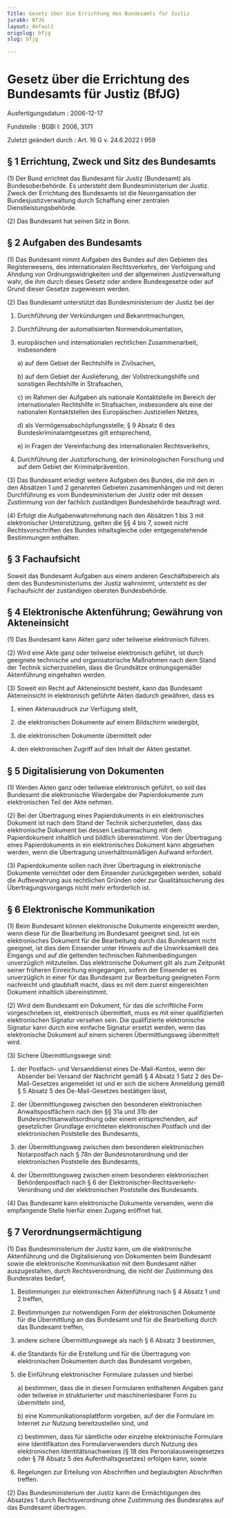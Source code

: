 ```yaml
---
Title: Gesetz über die Errichtung des Bundesamts für Justiz
jurabk: BfJG
layout: default
origslug: bfjg
slug: bfjg

---
```


# Gesetz über die Errichtung des Bundesamts für Justiz (BfJG)

Ausfertigungsdatum
:   2006-12-17

Fundstelle
:   BGBl I: 2006, 3171

Zuletzt geändert durch
:   Art. 16 G v. 24.6.2022 I 959



## § 1 Errichtung, Zweck und Sitz des Bundesamts

(1) Der Bund errichtet das Bundesamt für Justiz (Bundesamt) als
Bundesoberbehörde. Es untersteht dem Bundesministerium der Justiz.
Zweck der Errichtung des Bundesamts ist die Neuorganisation der
Bundesjustizverwaltung durch Schaffung einer zentralen
Dienstleistungsbehörde.

(2) Das Bundesamt hat seinen Sitz in Bonn.


## § 2 Aufgaben des Bundesamts

(1) Das Bundesamt nimmt Aufgaben des Bundes auf den Gebieten des
Registerwesens, des internationalen Rechtsverkehrs, der Verfolgung und
Ahndung von Ordnungswidrigkeiten und der allgemeinen Justizverwaltung
wahr, die ihm durch dieses Gesetz oder andere Bundesgesetze oder auf
Grund dieser Gesetze zugewiesen werden.

(2) Das Bundesamt unterstützt das Bundesministerium der Justiz bei der

1.  Durchführung der Verkündungen und Bekanntmachungen,


2.  Durchführung der automatisierten Normendokumentation,


3.  europäischen und internationalen rechtlichen Zusammenarbeit,
    insbesondere

    a)  auf dem Gebiet der Rechtshilfe in Zivilsachen,


    b)  auf dem Gebiet der Auslieferung, der Vollstreckungshilfe und sonstigen
        Rechtshilfe in Strafsachen,


    c)  im Rahmen der Aufgaben als nationale Kontaktstelle im Bereich der
        internationalen Rechtshilfe in Strafsachen, insbesondere als eine der
        nationalen Kontaktstellen des Europäischen Justiziellen Netzes,


    d)  als Vermögensabschöpfungsstelle; § 9 Absatz 6 des
        Bundeskriminalamtgesetzes gilt entsprechend,


    e)  in Fragen der Vereinfachung des internationalen Rechtsverkehrs,





4.  Durchführung der Justizforschung, der kriminologischen Forschung und
    auf dem Gebiet der Kriminalprävention.




(3) Das Bundesamt erledigt weitere Aufgaben des Bundes, die mit den in
den Absätzen 1 und 2 genannten Gebieten zusammenhängen und mit deren
Durchführung es vom Bundesministerium der Justiz oder mit dessen
Zustimmung von der fachlich zuständigen Bundesbehörde beauftragt wird.

(4) Erfolgt die Aufgabenwahrnehmung nach den Absätzen 1 bis 3 mit
elektronischer Unterstützung, gelten die §§ 4 bis 7, soweit nicht
Rechtsvorschriften des Bundes inhaltsgleiche oder entgegenstehende
Bestimmungen enthalten.


## § 3 Fachaufsicht

Soweit das Bundesamt Aufgaben aus einem anderen Geschäftsbereich als
dem des Bundesministeriums der Justiz wahrnimmt, untersteht es der
Fachaufsicht der zuständigen obersten Bundesbehörde.


## § 4 Elektronische Aktenführung; Gewährung von Akteneinsicht

(1) Das Bundesamt kann Akten ganz oder teilweise elektronisch führen.

(2) Wird eine Akte ganz oder teilweise elektronisch geführt, ist durch
geeignete technische und organisatorische Maßnahmen nach dem Stand der
Technik sicherzustellen, dass die Grundsätze ordnungsgemäßer
Aktenführung eingehalten werden.

(3) Soweit ein Recht auf Akteneinsicht besteht, kann das Bundesamt
Akteneinsicht in elektronisch geführte Akten dadurch gewähren, dass es

1.  einen Aktenausdruck zur Verfügung stellt,


2.  die elektronischen Dokumente auf einem Bildschirm wiedergibt,


3.  die elektronischen Dokumente übermittelt oder


4.  den elektronischen Zugriff auf den Inhalt der Akten gestattet.





## § 5 Digitalisierung von Dokumenten

(1) Werden Akten ganz oder teilweise elektronisch geführt, so soll das
Bundesamt die elektronische Wiedergabe der Papierdokumente zum
elektronischen Teil der Akte nehmen.

(2) Bei der Übertragung eines Papierdokuments in ein elektronisches
Dokument ist nach dem Stand der Technik sicherzustellen, dass das
elektronische Dokument bei dessen Lesbarmachung mit dem Papierdokument
inhaltlich und bildlich übereinstimmt. Von der Übertragung eines
Papierdokuments in ein elektronisches Dokument kann abgesehen werden,
wenn die Übertragung unverhältnismäßigen Aufwand erfordert.

(3) Papierdokumente sollen nach ihrer Übertragung in elektronische
Dokumente vernichtet oder dem Einsender zurückgegeben werden, sobald
die Aufbewahrung aus rechtlichen Gründen oder zur Qualitätssicherung
des Übertragungsvorgangs nicht mehr erforderlich ist.


## § 6 Elektronische Kommunikation

(1) Beim Bundesamt können elektronische Dokumente eingereicht werden,
wenn diese für die Bearbeitung im Bundesamt geeignet sind. Ist ein
elektronisches Dokument für die Bearbeitung durch das Bundesamt nicht
geeignet, ist dies dem Einsender unter Hinweis auf die Unwirksamkeit
des Eingangs und auf die geltenden technischen Rahmenbedingungen
unverzüglich mitzuteilen. Das elektronische Dokument gilt als zum
Zeitpunkt seiner früheren Einreichung eingegangen, sofern der
Einsender es unverzüglich in einer für das Bundesamt zur Bearbeitung
geeigneten Form nachreicht und glaubhaft macht, dass es mit dem zuerst
eingereichten Dokument inhaltlich übereinstimmt.

(2) Wird dem Bundesamt ein Dokument, für das die schriftliche Form
vorgeschrieben ist, elektronisch übermittelt, muss es mit einer
qualifizierten elektronischen Signatur versehen sein. Die
qualifizierte elektronische Signatur kann durch eine einfache Signatur
ersetzt werden, wenn das elektronische Dokument auf einem sicheren
Übermittlungsweg übermittelt wird.

(3) Sichere Übermittlungswege sind:

1.  der Postfach- und Versanddienst eines De-Mail-Kontos, wenn der
    Absender bei Versand der Nachricht gemäß § 4 Absatz 1 Satz 2 des
    De-Mail-Gesetzes                    angemeldet ist und er sich die
    sichere Anmeldung gemäß § 5 Absatz 5 des
    De-Mail-Gesetzes                    bestätigen lässt,


2.  der Übermittlungsweg zwischen den besonderen elektronischen
    Anwaltspostfächern nach den §§ 31a und 31b der
    Bundesrechtsanwaltsordnung oder einem entsprechenden, auf gesetzlicher
    Grundlage errichteten elektronischen Postfach und der elektronischen
    Poststelle des Bundesamts,


3.  der Übermittlungsweg zwischen dem besonderen elektronischen
    Notarpostfach nach § 78n der Bundesnotarordnung und der elektronischen
    Poststelle des Bundesamts,


4.  der Übermittlungsweg zwischen einem besonderen elektronischen
    Behördenpostfach nach § 6 der Elektronischer-Rechtsverkehr-Verordnung
    und der elektronischen Poststelle des Bundesamts.




(4) Das Bundesamt kann elektronische Dokumente versenden, wenn die
empfangende Stelle hierfür einen Zugang eröffnet hat.


## § 7 Verordnungsermächtigung

(1) Das Bundesministerium der Justiz kann, um die elektronische
Aktenführung und die Digitalisierung von Dokumenten beim Bundesamt
sowie die elektronische Kommunikation mit dem Bundesamt näher
auszugestalten, durch Rechtsverordnung, die nicht der Zustimmung des
Bundesrates bedarf,

1.  Bestimmungen zur elektronischen Aktenführung nach § 4 Absatz 1 und 2
    treffen,


2.  Bestimmungen zur notwendigen Form der elektronischen Dokumente für die
    Übermittlung an das Bundesamt und für die Bearbeitung durch das
    Bundesamt treffen,


3.  andere sichere Übermittlungswege als nach § 6 Absatz 3 bestimmen,


4.  die Standards für die Erstellung und für die Übertragung von
    elektronischen Dokumenten durch das Bundesamt vorgeben,


5.  die Einführung elektronischer Formulare zulassen und hierbei

    a)  bestimmen, dass die in diesen Formularen enthaltenen Angaben ganz oder
        teilweise in strukturierter und maschinenlesbarer Form zu übermitteln
        sind,


    b)  eine Kommunikationsplattform vorgeben, auf der die Formulare im
        Internet zur Nutzung bereitzustellen sind, und


    c)  bestimmen, dass für sämtliche oder einzelne elektronische Formulare
        eine Identifikation des Formularverwenders durch Nutzung des
        elektronischen Identitätsnachweises (§ 18 des Personalausweisgesetzes
        oder § 78 Absatz 5 des Aufenthaltsgesetzes) erfolgen kann, sowie





6.  Regelungen zur Erteilung von Abschriften und beglaubigten Abschriften
    treffen.




(2) Das Bundesministerium der Justiz kann die Ermächtigungen des
Absatzes 1 durch Rechtsverordnung ohne Zustimmung des Bundesrates auf
das Bundesamt übertragen.

